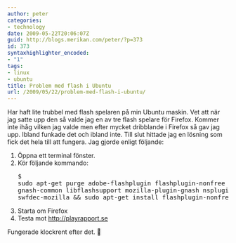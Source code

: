 ```yaml
---
author: peter
categories:
- technology
date: 2009-05-22T20:06:07Z
guid: http://blogs.merikan.com/peter/?p=373
id: 373
syntaxhighlighter_encoded:
- "1"
tags:
- linux
- ubuntu
title: Problem med flash i Ubuntu
url: /2009/05/22/problem-med-flash-i-ubuntu/
---
```


Har haft lite trubbel med flash spelaren på min Ubuntu maskin. Vet att när jag satte upp den så valde jag en av tre flash spelare för Firefox. Kommer inte ihåg vilken jag valde men efter mycket dribblande i Firefox så gav jag upp. Ibland funkade det och ibland inte. Till slut hittade jag en lösning som fick det hela till att fungera. Jag gjorde enligt följande:

  1. Öppna ett terminal fönster.
  2. Kör följande kommando: <pre class="brush: bash; light: true; title: ; notranslate" title="">$ sudo apt-get purge adobe-flashplugin flashplugin-nonfree gnash gnash-common libflashsupport mozilla-plugin-gnash nspluginwrapper swfdec-mozilla && sudo apt-get install flashplugin-nonfree
</pre>

  3. Starta om Firefox
  4. Testa mot <http://playrapport.se>

Fungerade klockrent efter det. 🙂